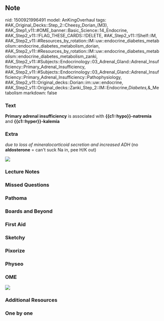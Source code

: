 ## Note
nid: 1500921996491
model: AnKingOverhaul
tags: #AK_Original_Decks::Step_2::Cheesy_Dorian_(M3), #AK_Step1_v11::#OME_banner::Basic_Science::14_Endocrine, #AK_Step2_v11::!FLAG_THESE_CARDS::!DELETE, #AK_Step2_v11::!Shelf::IM, #AK_Step2_v11::#Resources_by_rotation::IM::uw::endocrine_diabetes_metabolism::endocrine_diabetes_metabolism_dorian, #AK_Step2_v11::#Resources_by_rotation::IM::uw::endocrine_diabetes_metabolism::endocrine_diabetes_metabolism_zanki, #AK_Step2_v11::#Subjects::Endocrinology::03_Adrenal_Gland::Adrenal_Insufficiency::Primary_Adrenal_Insufficiency, #AK_Step2_v11::#Subjects::Endocrinology::03_Adrenal_Gland::Adrenal_Insufficiency::Primary_Adrenal_Insufficiency::Pathophysiology, #AK_Step2_v11::Original_decks::Dorian::im::uw::endocrine, #AK_Step2_v11::Original_decks::Zanki_Step_2::IM::Endocrine,_Diabetes,_&_Metabolism
markdown: false

### Text
<b>Primary adrenal insufficiency</b> is associated with
<b>{{c1::hypo}}-natremia</b> and <b>{{c1::hyper}}-kalemia</b>

### Extra
<i>due to loss of mineralocorticoid secretion and increased ADH</i>
(no <b>aldosterone</b> = can't suck Na in, pee H/K out)
<div><img src="pai_1358629116483.png"></div>

### Lecture Notes


### Missed Questions


### Pathoma


### Boards and Beyond


### First Aid


### Sketchy


### Pixorize


### Physeo


### OME
<div class="ome-widget">
  <a href=
  "https://onlinemeded.org/spa/endocrine?ref=anki"><img src="_OME_AnkiFlashcards_Topic_6.png"></a>
</div>

### Additional Resources


### One by one

